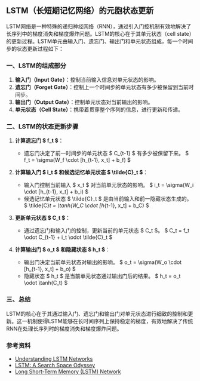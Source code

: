 ## LSTM（长短期记忆网络）的元胞状态更新

LSTM网络是一种特殊的递归神经网络（RNN），通过引入门控机制有效地解决了长序列中的梯度消失和梯度爆炸问题。LSTM的核心在于其单元状态（cell state）的更新过程。LSTM单元由输入门、遗忘门、输出门和单元状态组成，每一个时间步的状态更新过程如下：

### 一、LSTM的组成部分

1. **输入门（Input Gate）**：控制当前输入信息对单元状态的影响。
2. **遗忘门（Forget Gate）**：控制上一个时间步的单元状态有多少被保留到当前时间步。
3. **输出门（Output Gate）**：控制单元状态对当前输出的影响。
4. **单元状态（Cell State）**：携带着贯穿整个序列的信息，进行更新和传递。

### 二、LSTM的状态更新步骤

1. **计算遗忘门 $ f_t $**：
   - 遗忘门决定了前一时间步的单元状态 $ C_{t-1} $ 有多少被保留下来。
   $
   f_t = \sigma(W_f \cdot [h_{t-1}, x_t] + b_f)
   $

2. **计算输入门 $ i_t $ 和候选记忆单元状态 $ \tilde{C}_t $**：
   - 输入门控制当前输入 $ x_t $ 对当前单元状态的影响。
   $
   i_t = \sigma(W_i \cdot [h_{t-1}, x_t] + b_i)
   $
   - 候选记忆单元状态 $ \tilde{C}_t $ 是由当前输入和前一隐藏状态生成的。
   $
   \tilde{C}_t = \tanh(W_C \cdot [h_{t-1}, x_t] + b_C)
   $

3. **更新单元状态 $ C_t $**：
   - 通过遗忘门和输入门的控制，更新当前的单元状态 $ C_t $。
   $
   C_t = f_t \odot C_{t-1} + i_t \odot \tilde{C}_t
   $

4. **计算输出门 $ o_t $ 和隐藏状态 $ h_t $**：
   - 输出门决定当前单元状态对输出的影响。
   $
   o_t = \sigma(W_o \cdot [h_{t-1}, x_t] + b_o)
   $
   - 隐藏状态 $ h_t $ 是当前单元状态通过输出门后的结果。
   $
   h_t = o_t \odot \tanh(C_t)
   $

### 三、总结

LSTM的核心在于其通过输入门、遗忘门和输出门对单元状态进行细致的控制和更新。这一机制使得LSTM能够在长时间序列上保持稳定的梯度，有效地解决了传统RNN在处理长序列时的梯度消失和梯度爆炸问题。

### 参考资料

- [Understanding LSTM Networks](https://colah.github.io/posts/2015-08-Understanding-LSTMs/)
- [LSTM: A Search Space Odyssey](https://arxiv.org/abs/1503.04069)
- [Long Short-Term Memory (LSTM) Network](https://en.wikipedia.org/wiki/Long_short-term_memory)